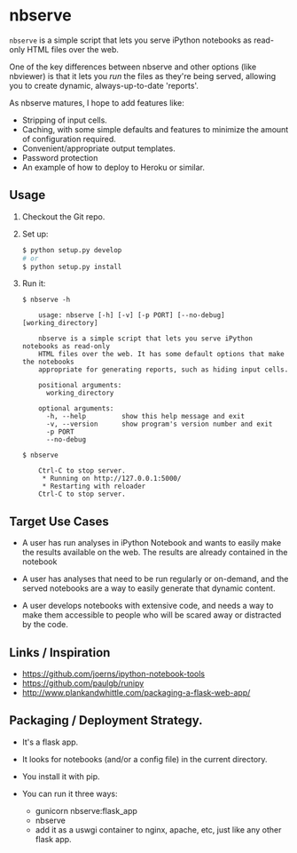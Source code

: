 # nbserve

`nbserve` is a simple script that lets you serve
iPython notebooks as read-only HTML files over the web.

One of the key differences between nbserve and other options
(like nbviewer) is that it lets you *run* the files as
they're being served, allowing you to create dynamic,
always-up-to-date 'reports'.

As nbserve matures, I hope to add features like:

* Stripping of input cells.
* Caching, with some simple defaults and features to minimize
  the amount of configuration required.
* Convenient/appropriate output templates.
* Password protection
* An example of how to deploy to Heroku or similar.

## Usage

1) Checkout the Git repo.
2) Set up:

   ```sh
   $ python setup.py develop
   # or
   $ python setup.py install
   ```

3) Run it:

   ```
   $ nbserve -h

       usage: nbserve [-h] [-v] [-p PORT] [--no-debug] [working_directory]

       nbserve is a simple script that lets you serve iPython notebooks as read-only
       HTML files over the web. It has some default options that make the notebooks
       appropriate for generating reports, such as hiding input cells.

       positional arguments:
         working_directory

       optional arguments:
         -h, --help         show this help message and exit
         -v, --version      show program's version number and exit
         -p PORT
         --no-debug

   $ nbserve

       Ctrl-C to stop server.
        * Running on http://127.0.0.1:5000/
        * Restarting with reloader
       Ctrl-C to stop server.
   ```


## Target Use Cases

* A user has run analyses in iPython Notebook and wants to easily make the
  results available on the web. The results are already contained
  in the notebook

* A user has analyses that need to be run regularly or on-demand, and
  the served notebooks are a way to easily generate that dynamic content.

* A user develops notebooks with extensive code, and needs a way to make
  them accessible to people who will be scared away or distracted by the code.

## Links / Inspiration

* https://github.com/joerns/ipython-notebook-tools  
* https://github.com/paulgb/runipy
* http://www.plankandwhittle.com/packaging-a-flask-web-app/

## Packaging / Deployment Strategy.

* It's a flask app. 
* It looks for notebooks (and/or a config file) in 
  the current directory.
* You install it with pip.
* You can run it three ways:

  * gunicorn nbserve:flask_app
  * nbserve
  * add it as a uswgi container to nginx, apache, etc, just like
    any other flask app.

 